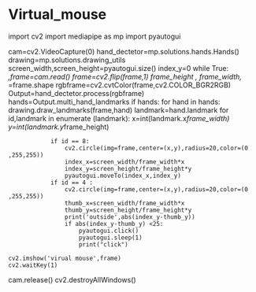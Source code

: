 # Virtual_mouse
import cv2
import mediapipe as mp
import pyautogui


cam=cv2.VideoCapture(0)
hand_dectetor=mp.solutions.hands.Hands()
drawing=mp.solutions.drawing_utils
screen_width,screen_height=pyautogui.size()
index_y=0
while True:
    _,frame=cam.read()
    frame=cv2.flip(frame,1)
    frame_height , frame_width,_ =frame.shape
    rgbframe=cv2.cvtColor(frame,cv2.COLOR_BGR2RGB)
    Output=hand_dectetor.process(rgbframe)
    hands=Output.multi_hand_landmarks
    if hands:
        for hand in hands: 
            drawing.draw_landmarks(frame,hand)
            landmark=hand.landmark
            for id,landmark in enumerate (landmark):
                x=int(landmark.x*frame_width)
                y=int(landmark.y*frame_height)
                
                if id == 8:
                    cv2.circle(img=frame,center=(x,y),radius=20,color=(0 ,255,255))
                    index_x=screen_width/frame_width*x
                    index_y=screen_height/frame_height*y
                    pyautogui.moveTo(index_x,index_y)
                if id == 4 :
                    cv2.circle(img=frame,center=(x,y),radius=20,color=(0 ,255,255))
                    thumb_x=screen_width/frame_width*x
                    thumb_y=screen_height/frame_height*y
                    print('outside',abs(index_y-thumb_y))
                    if abs(index_y-thumb_y) <25:
                        pyautogui.click()
                        pyautogui.sleep(1)
                        print("click")

    cv2.imshow('virual mouse',frame)
    cv2.waitKey(1)
    
cam.release()
cv2.destroyAllWindows()
